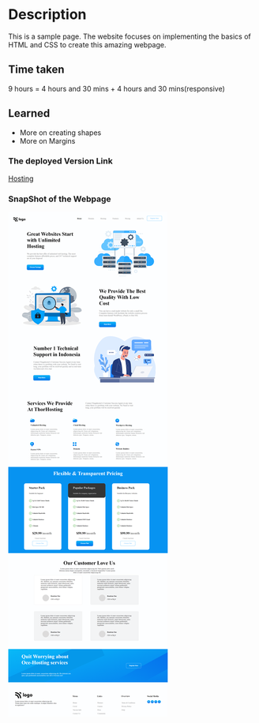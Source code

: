# Description
This is a sample page. The website focuses on implementing the basics of HTML and CSS to create this amazing webpage.

## Time taken

9 hours = 4 hours and 30 mins + 4 hours and 30 mins(responsive)

## Learned 
- More on creating shapes
- More on Margins
### The deployed Version Link

[Hosting](https://hostingplat.netlify.app/)

### SnapShot of the Webpage

![Hosting](./11.png)